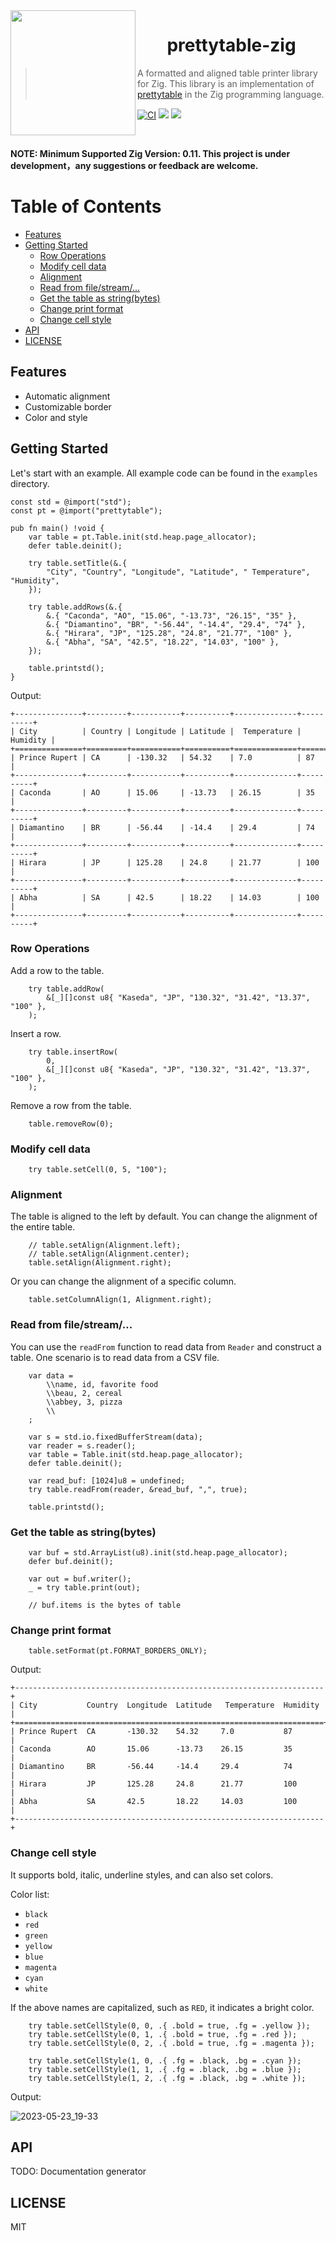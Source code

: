 <img align="left" width="200" height="200" src="https://github.com/Hanaasagi/prettytable-zig/assets/9482395/ae0f259c-08b4-437f-bb9c-281b70bf6271">

<h1 align="center"> prettytable-zig </h1>

> A formatted and aligned table printer library for Zig.
> This library is an implementation of [prettytable](https://github.com/jazzband/prettytable) in the Zig programming language.

[![CI](https://github.com/Hanaasagi/prettytable-zig/actions/workflows/ci.yaml/badge.svg)](https://github.com/Hanaasagi/prettytable-zig/actions/workflows/ci.yaml)
![](https://img.shields.io/badge/language-zig-%23ec915c)
![](https://img.shields.io/badge/version-0.1.0--beta.0-%23f05b72)

<br>

**NOTE: Minimum Supported Zig Version: 0.11. This project is under development，any suggestions or feedback are welcome.**

# Table of Contents

- [Features](#features)
- [Getting Started](#getting-started)
  - [Row Operations](#row-operations)
  - [Modify cell data](#modify-cell-data)
  - [Alignment](#alignment)
  - [Read from file/stream/...](#read-from-filestream)
  - [Get the table as string(bytes)](#get-the-table-as-stringbytes)
  - [Change print format](#change-print-format)
  - [Change cell style](#change-cell-style)
- [API](#api)
- [LICENSE](#license)

## Features

- Automatic alignment
- Customizable border
- Color and style

## Getting Started

Let's start with an example. All example code can be found in the `examples` directory.

```zig
const std = @import("std");
const pt = @import("prettytable");

pub fn main() !void {
    var table = pt.Table.init(std.heap.page_allocator);
    defer table.deinit();

    try table.setTitle(&.{
        "City", "Country", "Longitude", "Latitude", " Temperature", "Humidity",
    });

    try table.addRows(&.{
        &.{ "Caconda", "AO", "15.06", "-13.73", "26.15", "35" },
        &.{ "Diamantino", "BR", "-56.44", "-14.4", "29.4", "74" },
        &.{ "Hirara", "JP", "125.28", "24.8", "21.77", "100" },
        &.{ "Abha", "SA", "42.5", "18.22", "14.03", "100" },
    });

    table.printstd();
}
```

Output:

```
+---------------+---------+-----------+----------+--------------+----------+
| City          | Country | Longitude | Latitude |  Temperature | Humidity |
+===============+=========+===========+==========+==============+==========+
| Prince Rupert | CA      | -130.32   | 54.32    | 7.0          | 87       |
+---------------+---------+-----------+----------+--------------+----------+
| Caconda       | AO      | 15.06     | -13.73   | 26.15        | 35       |
+---------------+---------+-----------+----------+--------------+----------+
| Diamantino    | BR      | -56.44    | -14.4    | 29.4         | 74       |
+---------------+---------+-----------+----------+--------------+----------+
| Hirara        | JP      | 125.28    | 24.8     | 21.77        | 100      |
+---------------+---------+-----------+----------+--------------+----------+
| Abha          | SA      | 42.5      | 18.22    | 14.03        | 100      |
+---------------+---------+-----------+----------+--------------+----------+
```

### Row Operations

Add a row to the table.

```zig
    try table.addRow(
        &[_][]const u8{ "Kaseda", "JP", "130.32", "31.42", "13.37", "100" },
    );

```

Insert a row.

```zig
    try table.insertRow(
        0,
        &[_][]const u8{ "Kaseda", "JP", "130.32", "31.42", "13.37", "100" },
    );
```

Remove a row from the table.

```zig
    table.removeRow(0);
```

### Modify cell data

```zig
    try table.setCell(0, 5, "100");
```

### Alignment

The table is aligned to the left by default. You can change the alignment of the entire table.

```zig
    // table.setAlign(Alignment.left);
    // table.setAlign(Alignment.center);
    table.setAlign(Alignment.right);
```

Or you can change the alignment of a specific column.

```zig
    table.setColumnAlign(1, Alignment.right);

```

### Read from file/stream/...

You can use the `readFrom` function to read data from `Reader` and construct a table.
One scenario is to read data from a CSV file.

```zig
    var data =
        \\name, id, favorite food
        \\beau, 2, cereal
        \\abbey, 3, pizza
        \\
    ;

    var s = std.io.fixedBufferStream(data);
    var reader = s.reader();
    var table = Table.init(std.heap.page_allocator);
    defer table.deinit();

    var read_buf: [1024]u8 = undefined;
    try table.readFrom(reader, &read_buf, ",", true);

    table.printstd();
```

### Get the table as string(bytes)

```zig
    var buf = std.ArrayList(u8).init(std.heap.page_allocator);
    defer buf.deinit();

    var out = buf.writer();
    _ = try table.print(out);

    // buf.items is the bytes of table
```

### Change print format

```zig
    table.setFormat(pt.FORMAT_BORDERS_ONLY);
```

Output:

```
+---------------------------------------------------------------------+
| City           Country  Longitude  Latitude   Temperature  Humidity |
+=====================================================================+
| Prince Rupert  CA       -130.32    54.32     7.0           87       |
| Caconda        AO       15.06      -13.73    26.15         35       |
| Diamantino     BR       -56.44     -14.4     29.4          74       |
| Hirara         JP       125.28     24.8      21.77         100      |
| Abha           SA       42.5       18.22     14.03         100      |
+---------------------------------------------------------------------+
```

### Change cell style

It supports bold, italic, underline styles, and can also set colors.

Color list:

- `black`
- `red`
- `green`
- `yellow`
- `blue`
- `magenta`
- `cyan`
- `white`

If the above names are capitalized, such as `RED`, it indicates a bright color.

```zig
    try table.setCellStyle(0, 0, .{ .bold = true, .fg = .yellow });
    try table.setCellStyle(0, 1, .{ .bold = true, .fg = .red });
    try table.setCellStyle(0, 2, .{ .bold = true, .fg = .magenta });

    try table.setCellStyle(1, 0, .{ .fg = .black, .bg = .cyan });
    try table.setCellStyle(1, 1, .{ .fg = .black, .bg = .blue });
    try table.setCellStyle(1, 2, .{ .fg = .black, .bg = .white });
```

Output:

![2023-05-23_19-33](https://github.com/Hanaasagi/prettytable-zig/assets/9482395/72de3f62-7970-4e73-affd-8ee6d5347799)

## API

TODO: Documentation generator

## LICENSE

MIT
